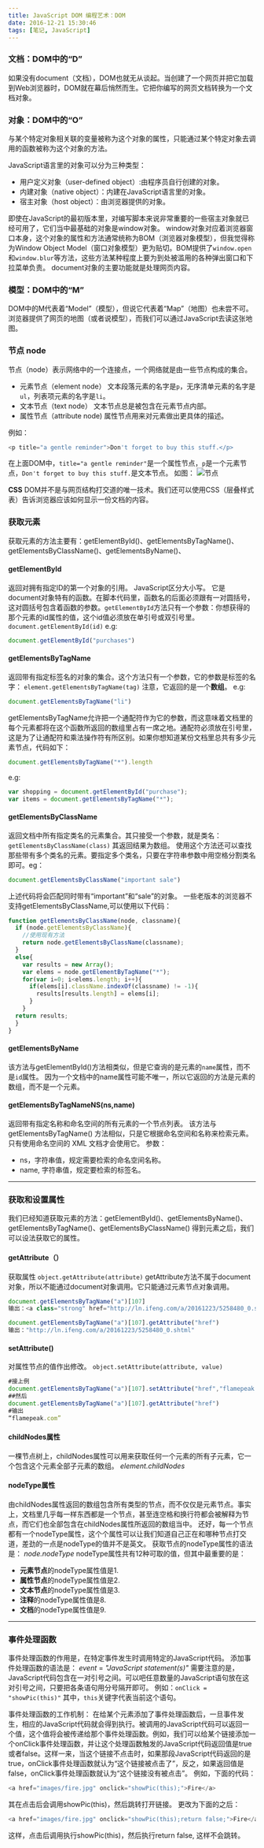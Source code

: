 ```yaml
---
title: JavaScript DOM 编程艺术：DOM
date: 2016-12-21 15:30:46
tags: [笔记, JavaScript]
---
```



### 文档：DOM中的“D”
如果没有document（文档），DOM也就无从谈起。当创建了一个网页并把它加载到Web浏览器时，DOM就在幕后悄然而生。它把你编写的网页文档转换为一个文档对象。

### 对象：DOM中的“O”
与某个特定对象相关联的变量被称为这个对象的属性，只能通过某个特定对象去调用的函数被称为这个对象的方法。

JavaScript语言里的对象可以分为三种类型：
+ 用户定义对象（user-defined object）:由程序员自行创建的对象。
+ 内建对象（native object）：内建在JavaScript语言里的对象。
+ 宿主对象（host object）：由浏览器提供的对象。

即使在JavaScript的最初版本里，对编写脚本来说非常重要的一些宿主对象就已经可用了，它们当中最基础的对象是window对象。
window对象对应着浏览器窗口本身，这个对象的属性和方法通常统称为BOM（浏览器对象模型），但我觉得称为Window Object Model（窗口对象模型）更为贴切。BOM提供了`window.open`和`window.blur`等方法，这些方法某种程度上要为到处被滥用的各种弹出窗口和下拉菜单负责。
document对象的主要功能就是处理网页内容。

### 模型：DOM中的“M”
DOM中的M代表着“Model”（模型），但说它代表着“Map”（地图）也未尝不可。
浏览器提供了网页的地图（或者说模型），而我们可以通过JavaScript去读这张地图。

### 节点 node
节点（node）表示网络中的一个连接点，一个网络就是由一些节点构成的集合。
+ 元素节点（element node）
  文本段落元素的名字是`p`，无序清单元素的名字是`ul`，列表项元素的名字是`li`。
+ 文本节点（text node）
  文本节点总是被包含在元素节点内部。
+ 属性节点（attribute node)
  属性节点用来对元素做出更具体的描述。

例如：
```JavaScript
<p title="a gentle reminder">Don't forget to buy this stuff.</p>
```
在上面DOM中，`title="a gentle reminder"`是一个属性节点，`p`是一个元素节点，`Don't forget to buy this stuff.`是文本节点。
如图：
![节点](/sourcepictures/20161221/node.jpg)


**CSS**
DOM并不是与网页结构打交道的唯一技术。我们还可以使用CSS（层叠样式表）告诉浏览器应该如何显示一份文档的内容。

### 获取元素
获取元素的方法主要有：getElementById()、getElementsByTagName()、getElementsByClassName()、getElementsByName()、
#### getElementById
返回对拥有指定ID的第一个对象的引用。
JavaScript区分大小写。
它是document对象特有的函数。在脚本代码里，函数名的后面必须跟有一对圆括号，这对圆括号包含着函数的参数。`getElementById`方法只有一个参数：你想获得的那个元素的id属性的值，这个id值必须放在单引号或双引号里。
`document.getElementById(id)`
e.g:
```JavaScript
document.getElementById("purchases")
```
#### getElementsByTagName
返回带有指定标签名的对象的集合。这个方法只有一个参数，它的参数是标签的名字：
`element.getElementsByTagName(tag)`
注意，它返回的是一个**数组**。
e.g:
```javascript
document.getElementsByTagName("li")
```
getElementsByTagName允许把一个通配符作为它的参数，而这意味着文档里的每个元素都将在这个函数所返回的数组里占有一席之地。通配符必须放在引号里，这是为了让通配符和乘法操作符有所区别。如果你想知道某份文档里总共有多少元素节点，代码如下：
```javascript
document.getElementsByTagName("*").length
```
e.g:
```javascript
var shopping = document.getElementById("purchase");
var items = document.getElementsByTagName("*");
```
#### getElementsByClassName
返回文档中所有指定类名的元素集合。其只接受一个参数，就是类名：
`getElementsByClassName(class)`
其返回结果为数组。
使用这个方法还可以查找那些带有多个类名的元素。要指定多个类名，只要在字符串参数中用空格分割类名即可。eg：
```javascript
document.getElementsByClassName("important sale")
```
上述代码将会匹配同时带有“important”和“sale”的对象。
一些老版本的浏览器不支持getElementsByClassName,可以使用以下代码：
```JavaScript
function getElementsByClassName(node, classname){
  if (node.getElementsByClassName){
    //使用现有方法
    return node.getElementsByClassName(classname);
  }
  else{
    var results = new Array();
    var elems = node.getElementByTagName("*");
    for(var i=0; i<elems.length; i++){
      if(elems[i].className.indexOf(classname) != -1){
        results[results.length] = elems[i];
      }
    }
  return results;
  }
}

```

#### getElementsByName
该方法与getElementById()方法相类似，但是它查询的是元素的`name`属性，而不是`id`属性。
因为一个文档中的name属性可能不唯一，所以它返回的方法是元素的数组，而不是一个元素。

#### getElementsByTagNameNS(ns,name)
返回带有指定名称和命名空间的所有元素的一个节点列表。
该方法与 getElementsByTagName() 方法相似，只是它根据命名空间和名称来检索元素。只有使用命名空间的 XML 文档才会使用它。
参数：
+ ns，字符串值，规定需要检索的命名空间名称。
+ name, 字符串值，规定要检索的标签名。


---
### 获取和设置属性
我们已经知道获取元素的方法：getElementById()、getElementsByName()、getElementsByTagName()、getElementsByClassName()
得到元素之后，我们可以设法获取它的属性。
#### getAttribute（）
获取属性
`object.getAttribute(attribute)`
getAttribute方法不属于document对象，所以不能通过document对象调用。它只能通过元素节点对象调用。
```javascript
document.getElementsByTagName("a")[107]
输出：<a class="strong" href="http://ln.ifeng.com/a/20161223/5258480_0.shtml" target="_blank">辽宁:向25个单位反馈巡视情况 一针见血指出问题</a>

document.getElementsByTagName("a")[107].getAttribute("href")
输出："http://ln.ifeng.com/a/20161223/5258480_0.shtml"
```
#### setAttribute()
对属性节点的值作出修改。
`object.setAttribute(attribute, value)`
```javascript
#接上例
document.getElementsByTagName("a")[107].setAttribute("href","flamepeak.com")
##然后
document.getElementsByTagName("a")[107].getAttribute("href")
#输出
“flamepeak.com”
```

#### childNodes属性
一棵节点树上，childNodes属性可以用来获取任何一个元素的所有子元素，它一个包含这个元素全部子元素的数组。
*element.childNodes*

#### nodeType属性
由childNodes属性返回的数组包含所有类型的节点，而不仅仅是元素节点。事实上，文档里几乎每一样东西都是一个节点，甚至连空格和换行符都会被解释为节点，而它们也全部包含在childNodes属性所返回的数组当中。
还好，每一个节点都有一个nodeType属性，这个个属性可以让我们知道自己正在和哪种节点打交道，差劲的一点是nodeType的值并不是英文。
获取节点的nodeType属性的语法是：
*node.nodeType*
nodeType属性共有12种可取的值，但其中最重要的是：
+ **元素节点**的nodeType属性值是1.
+ **属性节点**的nodeType属性值是2.
+ **文本节点**的nodeType属性值是3.
+ **注释**的nodeType属性值是8.
+ **文档**的nodeType属性值是9.

---
### 事件处理函数
事件处理函数的作用是，在特定事件发生时调用特定的JavaScript代码。
添加事件处理函数的语法是：
*event* = *"JavaScript statement(s)"*
需要注意的是，JavaScript代码包含在一对引号之间。可以吧任意数量的JavaScript语句放在这对引号之间，只要把各条语句用分号隔开即可。
例如：`onClick = "showPic(this)"`
其中，`this`关键字代表当前这个语句。

事件处理函数的工作机制：
在给某个元素添加了事件处理函数后，一旦事件发生，相应的JavaScript代码就会得到执行。被调用的JavaScript代码可以返回一个值，这个值将会被传递给那个事件处理函数。例如，我们可以给某个链接添加一个onClick事件处理函数，并让这个处理函数触发的JavaScript代码返回值是true或者false。这样一来，当这个链接不点击时，如果那段JavaScript代码返回的是true，onClick事件处理函数就认为“这个链接被点击了”，反之，如果返回值是false，onClick事件处理函数就认为“这个链接没有被点击”。
例如，下面的代码：
```javascript
<a href="images/fire.jpg" onclick="showPic(this);">Fire</a>
```
其在点击后会调用showPic(this)，然后跳转打开链接。
更改为下面的之后：
```javascript
<a href="images/fire.jpg" onclick="showPic(this);return false;">Fire</a>
```
这样，点击后调用执行showPic(this)，然后执行return false, 这样不会跳转。









